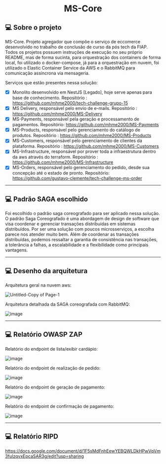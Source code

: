 <h1 align="center">
   MS-Core
</h1>

## 💻 Sobre o projeto

MS-Core. Projeto agregador que compõe o serviço de eccomerce desenvolvido no trabalho de conclusão de curso da pós tech da FIAP. Todos os projetos possuem instruções de execução no seu próprio README, mas de forma sucinta, para orquestração dos containers de forma local, foi utilizado o docker-compose, já para a orquestração em nuvem, foi utilizado o Elastic Container Service da AWS e o RabbitMQ para comunicação assíncrona via mensageria.

Serviços que estão presentes nessa solução:

- [x] Monolito desenvolvido em NestJS [Legado], hoje serve apenas para base de conhecimento. Repositório : https://github.com/mhme2000/tech-challenge-grupo-15
- [x] MS Delivery, responsável pelo envio de e-mails. Repositório : https://github.com/mhme2000/MS-Delivery
- [x] MS-Payments, responsável pela geração e processamento de pagamentos. Repositório: https://github.com/mhme2000/MS-Payments
- [x] MS-Products, responsável pelo gerenciamento do catálogo de produtos. Repositório : https://github.com/mhme2000/MS-Products
- [x] MS-Customers, responsável pelo gerenciamento de clientes da plataforma. Repositório : https://github.com/mhme2000/MS-Customers
- [x] MS-Infrastructure, responsável por prover toda a infraestrutura dentro da aws através do terraform. Repositório : https://github.com/mhme2000/MS-Infrastructure
- [x] MS-Orders, responsável pelo gerenciamento do pedido, desde sua concepção até o estado de pronto. Repositório: https://github.com/gustavo-clemente/tech-challenge-ms-order

 ---

 ## 💻 Padrão SAGA escolhido
 
 Foi escolhido o padrão saga coreografado para ser aplicado nessa solução. O padrão Saga Coreografado é uma abordagem de design de software que visa coordenar e gerenciar transações distribuídas em sistemas distribuídos. Por ser uma solução com poucos microsserviços, a escolha parece nos atender muito bem. Além de coordenar as transações distribuídas, podemos ressaltar a garantia de consistência nas transações, a tolerância a falhas, a escalabilidade e a flexibilidade como principais vantagens.

---

## 💻 Desenho da arquitetura

Arquitetura geral na nuvem aws:

![Untitled-Copy of Page-1](https://github.com/mhme2000/MS-Core/assets/45264849/1e73bba4-55a7-483b-a8d8-1d1bae0ac7e5)

Arquitetura detalhada da SAGA coreografada com RabbitMQ:

![image](https://github.com/mhme2000/MS-Core/assets/45264849/489ae671-e754-444b-b9a6-e6f44243a790)

---

## 💻 Relatório OWASP ZAP

Relatório do endpoint de lista/exibir cardápio:

![image](https://github.com/mhme2000/MS-Core/assets/45264849/0f7955a5-d751-4d2f-9746-c0b088bd5086)

Relatório do endpoint de realização de pedido:

![image](https://github.com/mhme2000/MS-Core/assets/45264849/9d0f5b55-a30d-49b8-9967-4bb3a632c173)

Relatório do endpoint de geração de pagamento:

![image](https://github.com/mhme2000/MS-Core/assets/45264849/97b0e444-5257-4e27-b354-b868aaaf4227)

Relatório do endpoint de confirmação de pagamento:

![image](https://github.com/mhme2000/MS-Core/assets/45264849/eeaef012-889c-428a-b41e-4b8eba6a2ecc)

---

## 💻 Relatório RIPD

https://docs.google.com/document/d/1F5sMdFnhEewYEBQWLDkHPwVqVm3fulzqvxEpcaSAR3g/edit?usp=sharing
